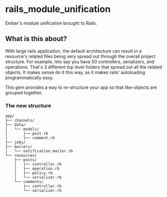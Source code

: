# rails_module_unification
Ember's module unification brought to Rails.

## What is this about?

With large rails application, the default architecture can result in a resource's related files being very spread out through the overall project structure. For example, lets say you have 50 controllers, serializers, and operations. That's 3 different top level folders that spread out all the related objects. It makes sense do it this way, as it makes rails' autoloading programmatically easy.

This gem provides a way to re-structure your app so that like-objects are grouped together.

### The new structure


```
app/
├── channels/
├── data/
│   └── models/
│       ├── post.rb
│       ├── comment.rb
├── jobs/
├── mailers/
│   └── notification_mailer.rb
└── resources/
    ├── posts/
    │   ├── controller.rb
    │   ├── operation.rb
    │   ├── policy.rb
    │   └── serializer.rb
    └── comments/
        ├── controller.rb
        └── serializer.rb

```
